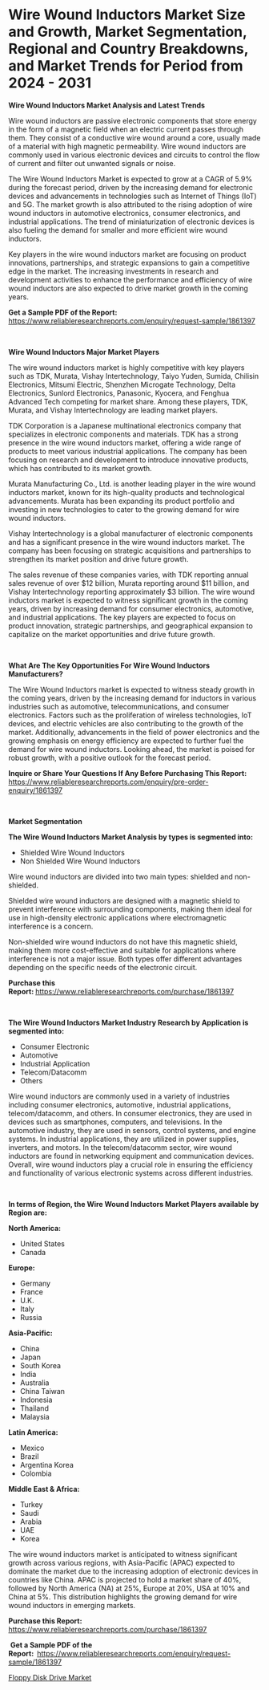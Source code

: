 <p><h1>Wire Wound Inductors Market Size and Growth, Market Segmentation, Regional and Country Breakdowns, and Market Trends for Period from 2024 -  2031</h1></p><p><strong>Wire Wound Inductors Market Analysis and Latest Trends</strong></p>
<p><p>Wire wound inductors are passive electronic components that store energy in the form of a magnetic field when an electric current passes through them. They consist of a conductive wire wound around a core, usually made of a material with high magnetic permeability. Wire wound inductors are commonly used in various electronic devices and circuits to control the flow of current and filter out unwanted signals or noise.</p><p>The Wire Wound Inductors Market is expected to grow at a CAGR of 5.9% during the forecast period, driven by the increasing demand for electronic devices and advancements in technologies such as Internet of Things (IoT) and 5G. The market growth is also attributed to the rising adoption of wire wound inductors in automotive electronics, consumer electronics, and industrial applications. The trend of miniaturization of electronic devices is also fueling the demand for smaller and more efficient wire wound inductors.</p><p>Key players in the wire wound inductors market are focusing on product innovations, partnerships, and strategic expansions to gain a competitive edge in the market. The increasing investments in research and development activities to enhance the performance and efficiency of wire wound inductors are also expected to drive market growth in the coming years.</p></p>
<p><strong>Get a Sample PDF of the Report:&nbsp;</strong> <a href="https://www.reliableresearchreports.com/enquiry/request-sample/1861397">https://www.reliableresearchreports.com/enquiry/request-sample/1861397</a></p>
<p>&nbsp;</p>
<p><strong>Wire Wound Inductors Major Market Players</strong></p>
<p><p>The wire wound inductors market is highly competitive with key players such as TDK, Murata, Vishay Intertechnology, Taiyo Yuden, Sumida, Chilisin Electronics, Mitsumi Electric, Shenzhen Microgate Technology, Delta Electronics, Sunlord Electronics, Panasonic, Kyocera, and Fenghua Advanced Tech competing for market share. Among these players, TDK, Murata, and Vishay Intertechnology are leading market players.</p><p>TDK Corporation is a Japanese multinational electronics company that specializes in electronic components and materials. TDK has a strong presence in the wire wound inductors market, offering a wide range of products to meet various industrial applications. The company has been focusing on research and development to introduce innovative products, which has contributed to its market growth.</p><p>Murata Manufacturing Co., Ltd. is another leading player in the wire wound inductors market, known for its high-quality products and technological advancements. Murata has been expanding its product portfolio and investing in new technologies to cater to the growing demand for wire wound inductors.</p><p>Vishay Intertechnology is a global manufacturer of electronic components and has a significant presence in the wire wound inductors market. The company has been focusing on strategic acquisitions and partnerships to strengthen its market position and drive future growth.</p><p>The sales revenue of these companies varies, with TDK reporting annual sales revenue of over $12 billion, Murata reporting around $11 billion, and Vishay Intertechnology reporting approximately $3 billion. The wire wound inductors market is expected to witness significant growth in the coming years, driven by increasing demand for consumer electronics, automotive, and industrial applications. The key players are expected to focus on product innovation, strategic partnerships, and geographical expansion to capitalize on the market opportunities and drive future growth.</p></p>
<p>&nbsp;</p>
<p><strong>What Are The Key Opportunities For Wire Wound Inductors Manufacturers?</strong></p>
<p><p>The Wire Wound Inductors market is expected to witness steady growth in the coming years, driven by the increasing demand for inductors in various industries such as automotive, telecommunications, and consumer electronics. Factors such as the proliferation of wireless technologies, IoT devices, and electric vehicles are also contributing to the growth of the market. Additionally, advancements in the field of power electronics and the growing emphasis on energy efficiency are expected to further fuel the demand for wire wound inductors. Looking ahead, the market is poised for robust growth, with a positive outlook for the forecast period.</p></p>
<p><strong>Inquire or Share Your Questions If Any Before Purchasing This Report:</strong> <a href="https://www.reliableresearchreports.com/enquiry/pre-order-enquiry/1861397">https://www.reliableresearchreports.com/enquiry/pre-order-enquiry/1861397</a></p>
<p>&nbsp;</p>
<p><strong>Market Segmentation</strong></p>
<p><strong>The Wire Wound Inductors Market Analysis by types is segmented into:</strong></p>
<p><ul><li>Shielded Wire Wound Inductors</li><li>Non Shielded Wire Wound Inductors</li></ul></p>
<p><p>Wire wound inductors are divided into two main types: shielded and non-shielded. </p><p>Shielded wire wound inductors are designed with a magnetic shield to prevent interference with surrounding components, making them ideal for use in high-density electronic applications where electromagnetic interference is a concern. </p><p>Non-shielded wire wound inductors do not have this magnetic shield, making them more cost-effective and suitable for applications where interference is not a major issue. Both types offer different advantages depending on the specific needs of the electronic circuit.</p></p>
<p><strong>Purchase this Report:&nbsp;</strong><a href="https://www.reliableresearchreports.com/purchase/1861397">https://www.reliableresearchreports.com/purchase/1861397</a></p>
<p>&nbsp;</p>
<p><strong>The Wire Wound Inductors Market Industry Research by Application is segmented into:</strong></p>
<p><ul><li>Consumer Electronic</li><li>Automotive</li><li>Industrial Application</li><li>Telecom/Datacomm</li><li>Others</li></ul></p>
<p><p>Wire wound inductors are commonly used in a variety of industries including consumer electronics, automotive, industrial applications, telecom/datacomm, and others. In consumer electronics, they are used in devices such as smartphones, computers, and televisions. In the automotive industry, they are used in sensors, control systems, and engine systems. In industrial applications, they are utilized in power supplies, inverters, and motors. In the telecom/datacomm sector, wire wound inductors are found in networking equipment and communication devices. Overall, wire wound inductors play a crucial role in ensuring the efficiency and functionality of various electronic systems across different industries.</p></p>
<p>&nbsp;</p>
<p><strong>In terms of Region, the Wire Wound Inductors Market Players available by Region are:</strong></p>
<p>
    <p> <strong> North America: </strong>
        <ul>
            <li>United States</li>
            <li>Canada</li>
        </ul>
        </p> 
    <p> <strong> Europe: </strong>
        <ul>
            <li>Germany</li>
            <li>France</li>
            <li>U.K.</li>
            <li>Italy</li>
            <li>Russia</li>
        </ul>
        </p> 
    <p> <strong> Asia-Pacific: </strong>
        <ul>
            <li>China</li>
            <li>Japan</li>
            <li>South Korea</li>
            <li>India</li>
            <li>Australia</li>
            <li>China Taiwan</li>
            <li>Indonesia</li>
            <li>Thailand</li>
            <li>Malaysia</li>
        </ul>
        </p> 
    <p> <strong> Latin America: </strong>
        <ul>
            <li>Mexico</li>
            <li>Brazil</li>
            <li>Argentina Korea</li>
            <li>Colombia</li>
        </ul>
        </p> 
    <p> <strong> Middle East & Africa: </strong>
        <ul>
            <li>Turkey</li>
            <li>Saudi</li>
            <li>Arabia</li>
            <li>UAE</li>
            <li>Korea</li>
        </ul>
    </p>
    </p>
<p><p>The wire wound inductors market is anticipated to witness significant growth across various regions, with Asia-Pacific (APAC) expected to dominate the market due to the increasing adoption of electronic devices in countries like China. APAC is projected to hold a market share of 40%, followed by North America (NA) at 25%, Europe at 20%, USA at 10% and China at 5%. This distribution highlights the growing demand for wire wound inductors in emerging markets.</p></p>
<p><strong>Purchase this Report: </strong><a href="https://www.reliableresearchreports.com/purchase/1861397">https://www.reliableresearchreports.com/purchase/1861397</a></p>
<p>&nbsp;<strong>Get a Sample PDF of the Report:&nbsp;&nbsp;</strong><a href="https://www.reliableresearchreports.com/enquiry/request-sample/1861397">https://www.reliableresearchreports.com/enquiry/request-sample/1861397</a></p>
<p><strong></strong></p>
<p><p><a href="https://github.com/PeterParrish5/Market-Research-Report-List-4/blob/main/floppy-disk-drive-market.md">Floppy Disk Drive Market</a></p></p>